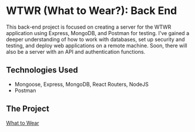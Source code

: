 # WTWR (What to Wear?): Back End

This back-end project is focused on creating a server for the WTWR application using Express, MongoDB, and Postman for testing. I've gained a deeper understanding of how to work with databases, set up security and testing, and deploy web applications on a remote machine. Soon, there will also be a server with an API and authentication functions.

## Technologies Used

- Mongoose, Express, MongoDB, React Routers, NodeJS
- Postman

## The Project

[What to Wear](https://wtwr.nullexistence.net)
